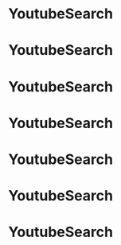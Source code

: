 # YoutubeSearch
# YoutubeSearch
# YoutubeSearch
# YoutubeSearch
# YoutubeSearch
# YoutubeSearch
# YoutubeSearch
